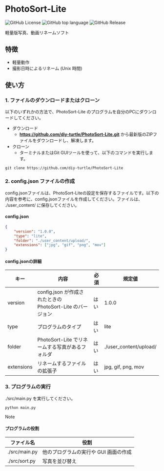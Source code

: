 # PhotoSort-Lite
![GitHub License](https://img.shields.io/github/license/diy-turtle/PhotoSort-Lite)
![GitHub top language](https://img.shields.io/github/languages/top/diy-turtle/PhotoSort-Lite)
![GitHub Release](https://img.shields.io/github/v/release/diy-turtle/PhotoSort-Lite)

軽量版写真、動画リネームソフト

## 特徴
- 軽量動作
- 撮影日時によるリネーム (Unix 時間)

## 使い方
### 1. **ファイルのダウンロードまたはクローン**
以下のいずれかの方法で、PhotoSort-Lite のプログラムを自分のPCにダウンロードしてください。
- ダウンロード
    - **https://github.com/diy-turtle/PhotoSort-Lite.git** から最新版のZIPファイルをダウンロードし、解凍します。
- クローン
    - ターミナルまたはGit GUIツールを使って、以下のコマンドを実行します。
```
git clone https://github.com/diy-turtle/PhotoSort-Lite
```


### 2. **config.json ファイルの作成**

config.jsonファイルは、PhotoSort-Liteの設定を保存するファイルです。以下の内容を参考に、config.jsonファイルを作成してください。ファイルは、 ./user_content/ に保存してください。

#### config.json
```json
{
    "version": "1.0.0",
    "type": "lite",
    "folder": "./user_content/upload/",
    "extensions": ["jpg", "gif", "png", "mov"]
}
```

#### config.jsonの詳細
| キー | 内容 | 必須 | 規定値 |
| --- | --- | --- | --- |
| version | config.json が作成されたときの PhotoSort-Lite のバージョン | はい | 1.0.0 |
| type | プログラムのタイプ | はい | lite |
| folder | PhotoSort-Lite でリネームする写真があるフォルダ | はい | ./user_content/upload/ |
| extensions | リネームするファイルの拡張子 | はい | jpg, gif, png, mov |

### 3. プログラムの実行
./src/main.py を実行してください。
```
python main.py
```

> [!NOTE]
> #### プログラムの役割
> | ファイル名 | 役割 |
> | --- | --- |
> | ./src/main.py | 他のプログラムの実行や GUI 画面の作成 |
> | ./src/sort.py | 写真を並び替え |

